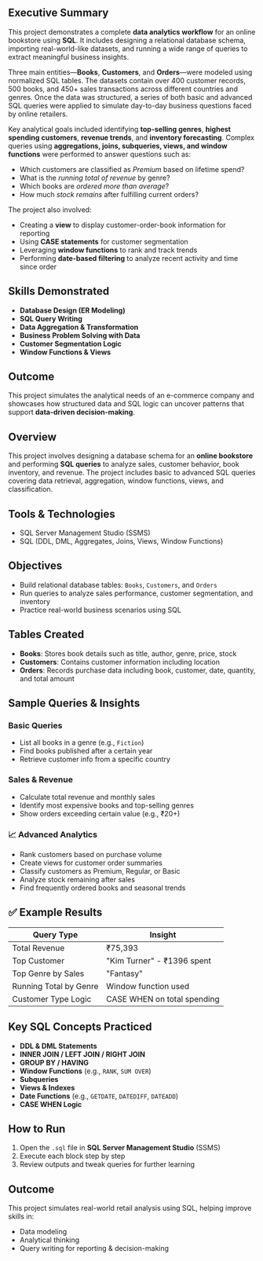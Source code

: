 
##  Executive Summary

This project demonstrates a complete **data analytics workflow** for an online bookstore using **SQL**. It includes designing a relational database schema, importing real-world-like datasets, and running a wide range of queries to extract meaningful business insights.

Three main entities—**Books**, **Customers**, and **Orders**—were modeled using normalized SQL tables. The datasets contain over 400 customer records, 500 books, and 450+ sales transactions across different countries and genres. Once the data was structured, a series of both basic and advanced SQL queries were applied to simulate day-to-day business questions faced by online retailers.

Key analytical goals included identifying **top-selling genres**, **highest spending customers**, **revenue trends**, and **inventory forecasting**. Complex queries using **aggregations, joins, subqueries, views, and window functions** were performed to answer questions such as:

- Which customers are classified as *Premium* based on lifetime spend?
- What is the *running total of revenue* by genre?
- Which books are *ordered more than average*?
- How much *stock remains* after fulfilling current orders?

The project also involved:
- Creating a **view** to display customer-order-book information for reporting
- Using **CASE statements** for customer segmentation
- Leveraging **window functions** to rank and track trends
- Performing **date-based filtering** to analyze recent activity and time since order

##  Skills Demonstrated
- **Database Design (ER Modeling)**
- **SQL Query Writing**
- **Data Aggregation & Transformation**
- **Business Problem Solving with Data**
- **Customer Segmentation Logic**
- **Window Functions & Views**

##  Outcome
This project simulates the analytical needs of an e-commerce company and showcases how structured data and SQL logic can uncover patterns that support **data-driven decision-making**.


## Overview
This project involves designing a database schema for an **online bookstore** and performing **SQL queries** to analyze sales, customer behavior, book inventory, and revenue. The project includes basic to advanced SQL queries covering data retrieval, aggregation, window functions, views, and classification.

##  Tools & Technologies
- SQL Server Management Studio (SSMS)
- SQL (DDL, DML, Aggregates, Joins, Views, Window Functions)

##  Objectives
- Build relational database tables: `Books`, `Customers`, and `Orders`
- Run queries to analyze sales performance, customer segmentation, and inventory
- Practice real-world business scenarios using SQL

##  Tables Created
- **Books**: Stores book details such as title, author, genre, price, stock  
- **Customers**: Contains customer information including location  
- **Orders**: Records purchase data including book, customer, date, quantity, and total amount  

## Sample Queries & Insights

###  Basic Queries
- List all books in a genre (e.g., `Fiction`)
- Find books published after a certain year
- Retrieve customer info from a specific country

###  Sales & Revenue
- Calculate total revenue and monthly sales
- Identify most expensive books and top-selling genres
- Show orders exceeding certain value (e.g., ₹20+)

### 📈 Advanced Analytics
- Rank customers based on purchase volume  
- Create views for customer order summaries  
- Classify customers as Premium, Regular, or Basic  
- Analyze stock remaining after sales  
- Find frequently ordered books and seasonal trends  

## ✅ Example Results

| Query Type               | Insight                                 |
|--------------------------|------------------------------------------|
| Total Revenue            | ₹75,393                                |
| Top Customer             | "Kim Turner" - ₹1396 spent               |
| Top Genre by Sales       | "Fantasy"                                |
| Running Total by Genre   | Window function used                     |
| Customer Type Logic      | CASE WHEN on total spending              |

##  Key SQL Concepts Practiced
- **DDL & DML Statements**
- **INNER JOIN / LEFT JOIN / RIGHT JOIN**
- **GROUP BY / HAVING**
- **Window Functions** (e.g., `RANK`, `SUM OVER`)
- **Subqueries**
- **Views & Indexes**
- **Date Functions** (e.g., `GETDATE`, `DATEDIFF`, `DATEADD`)
- **CASE WHEN Logic**

##  How to Run
1. Open the `.sql` file in **SQL Server Management Studio** (SSMS)
2. Execute each block step by step
3. Review outputs and tweak queries for further learning

##  Outcome
This project simulates real-world retail analysis using SQL, helping improve skills in:
- Data modeling
- Analytical thinking
- Query writing for reporting & decision-making
